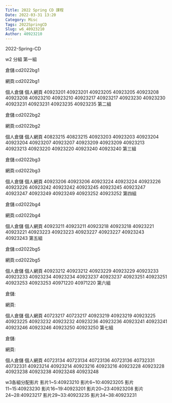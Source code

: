 ```yaml
---
Title: 2022 Spring CD 課程
Date: 2022-03-31 13:20
Category: Misc
Tags: 2022SpringCD
Slug: w6_40923210
Author: 40923210
---
```


2022-Spring-CD

<!-- PELICAN_END_SUMMARY -->
w2 分組
第一組

倉儲:cd2022bg1

網頁:cd2022bg1

個人倉儲	個人網頁
40923201	40923201
40923205	40923205
40923208	40923208
40923210	40923210
40923217	40923217
40923230	40923230
40923231	40923231
40923235	40923235
第二組

倉儲:cd2022bg2

網頁:cd2022bg2

個人倉儲	個人網頁
40823215	40823215
40923203	40923203
40923204	40923204
40923207	40923207
40923209	40923209
40923213	40923213
40923220	40923220
40923240	40923240
第三組

倉儲:cd2022bg3

網頁:cd2022bg3

個人倉儲	個人網頁
40923206	40923206
40923224	40923224
40923226	40923226
40923242	40923242
40923245	40923245
40923247	40923247
40923249	40923249
40923252	40923252
第四組

倉儲:cd2022bg4

網頁:cd2022bg4

個人倉儲	個人網頁
40923211	40923211
40923218	40923218
40923221	40923221
40923223	40923223
40923227	40923227
40923243	40923243
第五組

倉儲:cd2022bg5

網頁:cd2022bg5

個人倉儲	個人網頁
40923212	40923212
40923229	40923229
40923233	40923233
40923234	40923234
40923237	40923237
40923251	40923251
40923253	40923253
40971220	40971220
第六組

倉儲:

網頁:

個人倉儲	個人網頁
40723217	40723217
40923219	40923219
40923225	40923225
40923232	40923232
40923236	40923236
40923241	40923241
40923246	40923246
40923250	40923250
第七組

倉儲:

網頁:

個人倉儲	個人網頁
40723134	40723134
40723136	40723136
40732331	40732331
40923214	40923214
40923216	40923216
40923228	40923228
40923238	40923238
40923248	40923248

w3各組分配影片
影片1~5:40923210
影片6~10:40923205
影片11~15:40923230
影片16~19:40923201
影片20~23:40923208
影片24~28:40923217
影片29~33:40923235
影片34~38:40923231